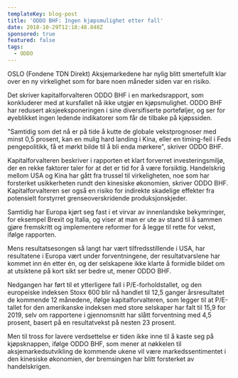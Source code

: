 ```yaml
---
templateKey: blog-post
title: 'ODDO BHF: Ingen kjøpsmulighet etter fall'
date: 2018-10-29T12:18:48.848Z
sponsored: true
featured: false
tags:
  - ODDO
---
```

OSLO (Fondene TDN Direkt) Aksjemarkedene har nylig blitt smertefullt klar over en ny virkelighet som for bare noen måneder siden var en risiko.



Det skriver kapitalforvalteren ODDO BHF i en markedsrapport, som konkluderer med at kursfallet nå ikke utgjør en kjøpsmulighet. ODDO BHF har redusert aksjeeksponeringen i sine diversifiserte porteføljer, og ser for øyeblikket ingen ledende indikatorer som får de tilbake på kjøpssiden.



"Samtidig som det nå er på tide å kutte de globale vekstprognoser med minst 0,5 prosent, kan en mulig hard landing i Kina, eller en timing-feil i Feds pengepolitikk, få et mørkt bilde til å bli enda mørkere", skriver ODDO BHF.



Kapitalforvalteren beskriver i rapporten et klart forverret investeringsmiljø, der en rekke faktorer taler for at det er tid for å være forsiktig. Handelskrig mellom USA og Kina har gått fra trussel til virkeligheten, noe som har forsterket usikkerheten rundt den kinesiske økonomien, skriver ODDO BHF. Kapitalforvalteren ser også en risiko for indirekte skadelige effekter fra potensielt forstyrret grenseoverskridende produksjonskjeder.



Samtidig har Europa kjørt seg fast i et virvar av innenlandske bekymringer, for eksempel Brexit og Italia, og viser at man er ute av stand til å sammen gjøre fremskritt og implementere reformer for å legge til rette for vekst, ifølge rapporten.



Mens resultatsesongen så langt har vært tilfredsstillende i USA, har resultatene i Europa vært under forventningene, der resultatvarslene har kommet inn én etter én, og der selskapene ikke klarte å formidle bildet om at utsiktene på kort sikt ser bedre ut, mener ODDO BHF.



Nedgangen har ført til et ytterligere fall i P/E-forholdstallet, og den europeiske indeksen Stoxx 600 blir nå handlet til 12,5 ganger årsresultatet de kommende 12 månedene, ifølge kapitalforvalteren, som legger til at P/E-tallet for den amerikanske indeksen med store selskaper har falt til 15,9 for 2019, selv om rapportene i gjennomsnitt har slått forventning med 4,5 prosent, basert på en resultatvekst på nesten 23 prosent.



Men til tross for lavere verdsettelse er tiden ikke inne til å kaste seg på kjøpsknappen, ifølge ODDO BHF, som mener at nøkkelen til aksjemarkedsutvikling de kommende ukene vil være markedssentimentet i den kinesiske økonomien, der bremsingen har blitt forsterket av handelskrigen.
